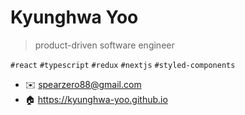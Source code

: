 # Kyunghwa Yoo
> product-driven software engineer

`#react` `#typescript` `#redux` `#nextjs` `#styled-components` 

* :envelope: spearzero88@gmail.com
* :house: https://kyunghwa-yoo.github.io
